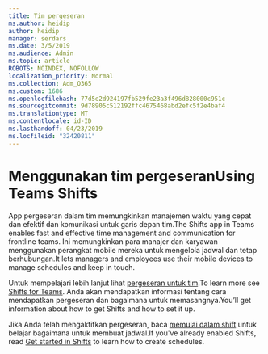 ```yaml
---
title: Tim pergeseran
ms.author: heidip
author: heidip
manager: serdars
ms.date: 3/5/2019
ms.audience: Admin
ms.topic: article
ROBOTS: NOINDEX, NOFOLLOW
localization_priority: Normal
ms.collection: Adm_O365
ms.custom: 1686
ms.openlocfilehash: 77d5e2d924197fb529fe23a3f496d828000c951c
ms.sourcegitcommit: 9d78905c512192ffc4675468abd2efc5f2e4baf4
ms.translationtype: MT
ms.contentlocale: id-ID
ms.lasthandoff: 04/23/2019
ms.locfileid: "32420811"
---
```

# <a name="using-teams-shifts"></a><span data-ttu-id="c5314-102">Menggunakan tim pergeseran</span><span class="sxs-lookup"><span data-stu-id="c5314-102">Using Teams Shifts</span></span>

<span data-ttu-id="c5314-103">App pergeseran dalam tim memungkinkan manajemen waktu yang cepat dan efektif dan komunikasi untuk garis depan tim.</span><span class="sxs-lookup"><span data-stu-id="c5314-103">The Shifts app in Teams enables fast and effective time management and communication for frontline teams.</span></span> <span data-ttu-id="c5314-104">Ini memungkinkan para manajer dan karyawan menggunakan perangkat mobile mereka untuk mengelola jadwal dan tetap berhubungan.</span><span class="sxs-lookup"><span data-stu-id="c5314-104">It lets managers and employees use their mobile devices to manage schedules and keep in touch.</span></span>

<span data-ttu-id="c5314-105">Untuk mempelajari lebih lanjut lihat [pergeseran untuk tim](https://docs.microsoft.com/en-us/microsoftteams/expand-teams-across-your-org/shifts-for-teams-landing-page).</span><span class="sxs-lookup"><span data-stu-id="c5314-105">To learn more see [Shifts for Teams](https://docs.microsoft.com/en-us/microsoftteams/expand-teams-across-your-org/shifts-for-teams-landing-page).</span></span> <span data-ttu-id="c5314-106">Anda akan mendapatkan informasi tentang cara mendapatkan pergeseran dan bagaimana untuk memasangnya.</span><span class="sxs-lookup"><span data-stu-id="c5314-106">You’ll get information about how to get Shifts and how to set it up.</span></span>

<span data-ttu-id="c5314-107">Jika Anda telah mengaktifkan pergeseran, baca [memulai dalam shift](https://support.office.com/en-us/article/get-started-in-shifts-5f3e30d8-1821-4904-be26-c3cd25a497d6) untuk belajar bagaimana untuk membuat jadwal.</span><span class="sxs-lookup"><span data-stu-id="c5314-107">If you've already enabled Shifts, read [Get started in Shifts](https://support.office.com/en-us/article/get-started-in-shifts-5f3e30d8-1821-4904-be26-c3cd25a497d6) to learn how to create schedules.</span></span>

